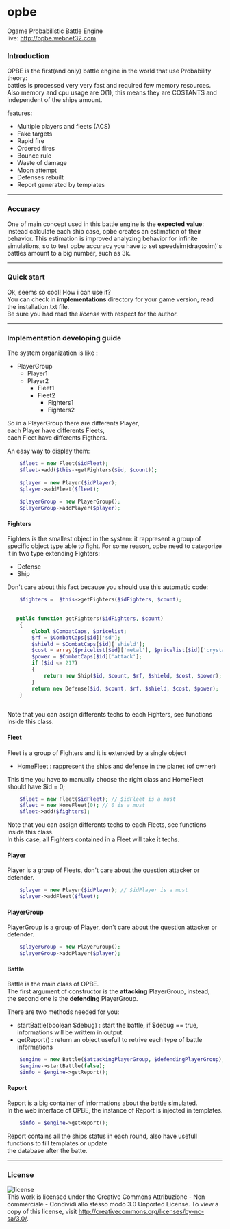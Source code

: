 opbe
====

Ogame Probabilistic Battle Engine  
live: http://opbe.webnet32.com

### Introduction
OPBE is the first(and only) battle engine in the world that use Probability theory:  
battles is processed very very fast and required few memory resources.  
Also memory and cpu usage are O(1), this means they are COSTANTS and independent of the ships amount.    

features:
* Multiple players and fleets (ACS)
* Fake targets
* Rapid fire
* Ordered fires
* Bounce rule
* Waste of damage
* Moon attempt
* Defenses rebuilt
* Report generated by templates

---

### Accuracy
One of main concept used in this battle engine is the **expected value**: instead calculate each ship case, opbe 
creates an estimation of their behavior. 
This estimation is improved analyzing behavior for infinite simulations, so 
to test opbe accuracy you have to set speedsim(dragosim)'s battles amount to a big number, such as 3k.  


---

### Quick start
Ok, seems so cool! How i can use it?  
You can check in **implementations** directory for your game version, read the installation.txt file.  
Be sure you had read the *license* with respect for the author.


---
### Implementation developing guide 
The system organization is like :
* PlayerGroup
   * Player1
   * Player2
      * Fleet1
      * Fleet2
         * Fighters1
         * Fighters2

So in a PlayerGroup there are differents Player,  
each Player have differents Fleets,  
each Fleet have differents Figthers.  

An easy way to display them:
```php   
    $fleet = new Fleet($idFleet);
    $fleet->add($this->getFighters($id, $count));
    
    $player = new Player($idPlayer);
    $player->addFleet($fleet);
    
    $playerGroup = new PlayerGroup();
    $playerGroup->addPlayer($player);
```

#### Fighters

Fighters is the smallest object in the system: it rappresent a group of specific object type able to fight.
For some reason, opbe need to categorize it in two type extending Fighters:
* Defense
* Ship

Don't care about this fact because you should use this automatic code:

```php
    $fighters =  $this->getFighters($idFighters, $count);
```    

```php
   
   public function getFighters($idFighters, $count)
    {
        global $CombatCaps, $pricelist;
        $rf = $CombatCaps[$id]['sd'];
        $shield = $CombatCaps[$id]['shield'];
        $cost = array($pricelist[$id]['metal'], $pricelist[$id]['crystal']);
        $power = $CombatCaps[$id]['attack'];
        if ($id <= 217)
        {
            return new Ship($id, $count, $rf, $shield, $cost, $power);
        }
        return new Defense($id, $count, $rf, $shield, $cost, $power);
    }
   
```

Note that you can assign differents techs to each Fighters, see functions inside this class. 

#### Fleet

Fleet is a group of Fighters and it is extended by a single object 
* HomeFleet : rappresent the ships and defense in the planet (of owner)

This time you have to manually choose the right class and HomeFleet should have $id = 0;

```php
    $fleet = new Fleet($idFleet); // $idFleet is a must
    $fleet = new HomeFleet(0); // 0 is a must
    $fleet->add($fighters);
```
Note that you can assign differents techs to each Fleets, see functions inside this class.   
In this case, all Fighters contained in a Fleet will take it techs.

#### Player

Player is a group of Fleets, don't care about the question attacker or defender.

```php
    $player = new Player($idPlayer); // $idPlayer is a must
    $player->addFleet($fleet);
```

#### PlayerGroup

PlayerGroup is a group of Player, don't care about the question attacker or defender.

```php
    $playerGroup = new PlayerGroup();
    $playerGroup->addPlayer($player);
```

#### Battle

Battle is the main class of OPBE.  
The first argument of constructor is the **attacking** PlayerGroup, instead,   
the second one is the **defending** PlayerGroup.  

There are two methods needed for you:
* startBattle(boolean $debug) : start the battle, if $debug == true, informations will be writtem in output.
* getReport() : return an object usefull to retrive each type of battle informations


```php
    $engine = new Battle($attackingPlayerGroup, $defendingPlayerGroup);
    $engine->startBattle(false);
    $info = $engine->getReport();
```

#### Report

Report is a big container of informations about the battle simulated.  
In the web interface of OPBE, the instance of Report is injected in templates.   

```php
    $info = $engine->getReport();
```

Report contains all the ships status in each round, also have usefull functions to fill templates or update  
the database after the batte.

---

### License

![license](http://i.creativecommons.org/l/by-nc-sa/3.0/88x31.png)  
This work is licensed under the Creative Commons Attribuzione - Non commerciale - Condividi allo stesso modo 3.0 Unported License. To view a copy of this license, visit http://creativecommons.org/licenses/by-nc-sa/3.0/.

